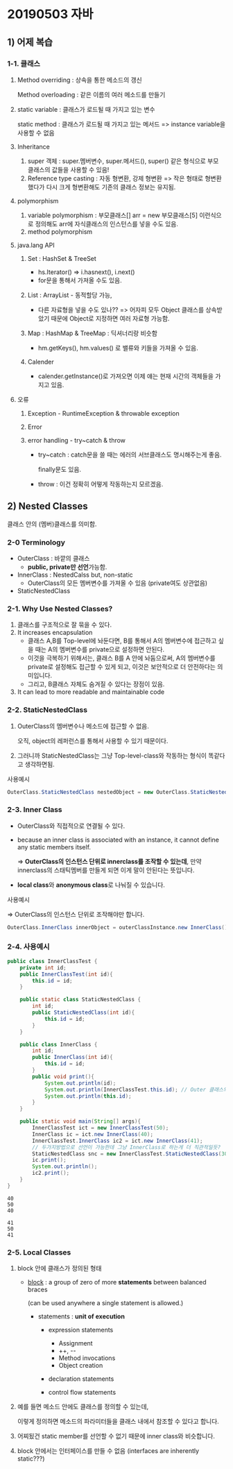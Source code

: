 # 20190503 자바

## 1) 어제 복습

### 1-1. 클래스

1. Method overriding : 상속을 통한 메소드의 갱신

   Method overloading : 같은 이름의 여러 메소드를 만들기

2. static variable : 클래스가 로드될 때 가지고 있는 변수

   static method : 클래스가 로드될 때 가지고 있는 메서드 => instance variable을 사용할 수 없음

3. Inheritance

   1. super 객체 : super.멤버변수, super.메서드(), super() 같은 형식으로 부모 클래스의 값들을 사용할 수 있음!
   2. Reference type casting : 자동 형변환, 강제 형변환 => 작은 형태로 형변환 했다가 다시 크게 형변환해도 기존의 클래스 정보는 유지됨.

4. polymorphism

   1. variable polymorphism : 부모클래스[] arr = new 부모클래스[5] 이런식으로 정의해도 arr에 자식클래스의 인스턴스를 넣을 수도 있음.
   2. method polymorphism 

5. java.lang API

   1. Set : HashSet & TreeSet

      * hs.Iterator() => i.hasnext(), i.next()
      * for문을 통해서 가져올 수도 있음.

   2. List : ArrayList - 동적할당 가능, 

      * 다른 자료형을 넣을 수도 있나?? => 어자피 모두 Object 클래스를 상속받았기 때문에 Object로 지정하면 여러 자료형 가능함.

   3. Map : HashMap & TreeMap : 딕셔너리랑 비슷함

      * hm.getKeys(), hm.values() 로 밸류와 키들을 가져올 수 있음.

   4. Calender

      * calender.getInstance()로 가져오면 이제 얘는 현재 시간의 객체들을 가지고 있음.

6. 오류

   1. Exception - RuntimeException & throwable exception

   2. Error 

   3. error handling - try~catch & throw

      * try~catch : catch문을 쓸 때는 에러의 서브클래스도 명시해주는게 좋음.

        finally문도 있음.

      * throw : 이건 정확히 어떻게 작동하는지 모르겠음.





## 2) Nested Classes

클래스 안의 (멤버)클래스를 의미함.

### 2-0 Terminology

* OuterClass : 바깥의 클래스
  * **public, private만 선언**가능함.
* InnerClass : NestedCalss but, non-static
  * OuterClass의 모든 멤버변수를 가져올 수 있음 (private여도 상관없음)
* StaticNestedClass

### 2-1. Why Use Nested Classes?

1. 클래스를 구조적으로 잘 묶을 수 있다.
2. It increases encapsulation
   * 클래스 A,B를 Top-level에 놔둔다면, B를 통해서 A의 멤버변수에 접근하고 싶을 때는 A의 멤버변수를 private으로 설정하면 안된다.
   * 이것을 극복하기 위해서는, 클래스 B를 A 안에 놔둠으로써, A의 멤버변수를 private로 설정해도 접근할 수 있게 되고, 이것은 보안적으로 더 안전하다는 의미입니다.
   * 그리고, B클래스 자체도 숨겨질 수 있다는 장점이 있음.
3. It can lead to more readable and maintainable code

### 2-2. StaticNestedClass

1. OuterClass의 멤버변수나 메소드에 접근할 수 없음.

   오직, object의 레퍼런스를 통해서 사용할 수 있기 때문이다.

2. 그러니까 StaticNestedClass는 그냥 Top-level-class와 작동하는 형식이 똑같다고 생각하면됨.

사용예시

```java
OuterClass.StaticNestedClass nestedObject = new OuterClass.StaticNestedClass();
```

### 2-3. Inner Class

* OuterClass와 직접적으로 연결될 수 있다.

* because an inner class is associated with an instance, it cannot define any static members itself.

  => **OuterClass의 인스턴스 단위로 innerclass를 조작할 수 있는데**, 만약 innerclass의 스태틱멤버를 만들게 되면 이게 말이 안된다는 뜻입니다.

* **local class**와 **anonymous class**로 나눠질 수 있습니다.

사용예시

=> OuterClass의 인스턴스 단위로 조작해야만 합니다.

```java
OuterClass.InnerClass innerObject = outerClassInstance.new InnerClass();
```



### 2-4. 사용예시

```java
public class InnerClassTest {
    private int id;
    public InnerClassTest(int id){
        this.id = id;
    }

    public static class StaticNestedClass {
        int id;
        public StaticNestedClass(int id){
            this.id = id;
        }
    }

    public class InnerClass {
        int id;
        public InnerClass(int id){
            this.id = id;
        }
        public void print(){
            System.out.println(id);
            System.out.println(InnerClassTest.this.id); // Outer 클래스의 id를 들고올수있음.
            System.out.println(this.id);
        }
    }

    public static void main(String[] args){
        InnerClassTest ict = new InnerClassTest(50);
        InnerClass ic = ict.new InnerClass(40);
        InnerClassTest.InnerClass ic2 = ict.new InnerClass(41);
        // 두가지방법으로 선언이 가능한데 그냥 InnerClass로 하는게 더 직관적일듯?
        StaticNestedClass snc = new InnerClassTest.StaticNestedClass(30);
        ic.print();
        System.out.println();
        ic2.print();
    }
}

```

```
40
50
40

41
50
41
```



### 2-5. Local Classes

1. block 안에 클래스가 정의된 형태

   * [block](<https://docs.oracle.com/javase/tutorial/java/nutsandbolts/expressions.html>) : a group of zero of more **statements** between balanced braces 

     (can be used anywhere a single statement is allowed.)

     - statements : **unit of execution**

       - expression statements
         - Assignment
         - ++, --
         - Method invocations
         - Object creation

       - declaration statements
       - control flow statements

2. 예를 들면 메소드 안에도 클래스를 정의할 수 있는데,

   이렇게 정의하면 메소드의 파라미터들을 클래스 내에서 참조할 수 있다고 합니다.

3. 어찌됬건 static member를 선언할 수 없기 때문에 inner class와 비슷합니다.

4. block 안에서는 인터페이스를 만들 수 없음 (interfaces are inherently static???)










